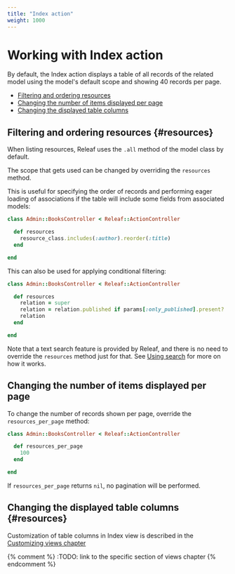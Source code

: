 ```yaml
---
title: "Index action"
weight: 1000
---
```


# Working with Index action

By default, the Index action displays a table of all records of the related model using the model's default scope and showing 40 records per page.

* [Filtering and ordering resources](#resources)
* [Changing the number of items displayed per page](#pagination)
* [Changing the displayed table columns](#columns)

## Filtering and ordering resources {#resources}

When listing resources, Releaf uses the `.all` method of the model class by default.

The scope that gets used can be changed by overriding the `resources` method.

This is useful for specifying the order of records and performing eager loading of associations if the table will include some fields from associated models:

```ruby
class Admin::BooksController < Releaf::ActionController

  def resources
    resource_class.includes(:author).reorder(:title)
  end

end
```

This can also be used for applying conditional filtering:

```ruby
class Admin::BooksController < Releaf::ActionController

  def resources
    relation = super
    relation = relation.published if params[:only_published].present?
    relation
  end

end
```

Note that a text search feature is provided by Releaf, and there is no need to override the `resources` method just for that. See [Using search](search.html) for more on how it works.


## Changing the number of items displayed per page

To change the number of records shown per page, override the `resources_per_page` method:

```ruby
class Admin::BooksController < Releaf::ActionController

  def resources_per_page
    100
  end

end
```

If `resources_per_page` returns `nil`, no pagination will be performed.


## Changing the displayed table columns {#resources}

Customization of table columns in Index view is described in the [Customizing views chapter](../views.html)

{% comment %} :TODO: link to the specific section of views chapter {% endcomment %}





